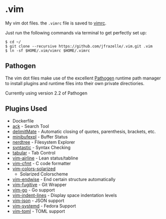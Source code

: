 .vim
====

My vim dot files. the `.vimrc` file is saved to [vimrc](https://github.com/jfrazelle/.vim/blob/master/vimrc).

Just run the following commands via terminal to get perfectly set up:

```console
$ cd ~/
$ git clone --recursive https://github.com/jfrazelle/.vim.git .vim
$ ln -sf $HOME/.vim/vimrc $HOME/.vimrc
```

## Pathogen
The vim dot files make use of the excellent [Pathogen](https://github.com/tpope/vim-pathogen) runtime path manager to install plugins and runtime files into their own private directiories.

Currently using version 2.2 of Pathogen

## Plugins Used

* Dockerfile
* [ack](https://github.com/mileszs/ack.vim) - Search Tool
* [delimitMate](https://github.com/vim-scripts/delimitMate.vim) - Automatic
  closing of quotes, parenthesis, brackets, etc.
* [minibufexpl](https://github.com/fholgado/minibufexpl.vim) - Buffer Status
* [nerdtree](https://github.com/scrooloose/nerdtree) - Filesystem Explorer
* [syntastic](https://github.com/scrooloose/syntastic) - Syntax Checking
* [tabular](https://github.com/godlygeek/tabular) - Tab Control
* [vim-airline](https://github.com/bling/vim-airline) - Lean status/tabline
* [vim-cfmt](https://github.com/crosbymichael/vim-cfmt) - C code formatter
* [vim-colors-solarized](https://github.com/altercation/vim-colors-solarized)
  - Solarized Colorscheme
* [vim-endwise](https://github.com/tpope/vim-endwise) - End certain structure
  automatically
* [vim-fugitive](https://github.com/tpope/vim-fugitive) - Git Wrapper
* [vim-go](https://github.com/fatih/vim-go) - Go support
* [vim-indent-lines](https://github.com/Yggdroot/indentLine) - Display space
  indentation levels
* [vim-json](https://github.com/leshill/vim-json) - JSON support
* [vim-systemd](https://fedorapeople.org/cgit/wwoods/public_git/vim-scripts.git) - Fedora Support
* [vim-toml](https://github.com/cespare/vim-toml) - TOML support
